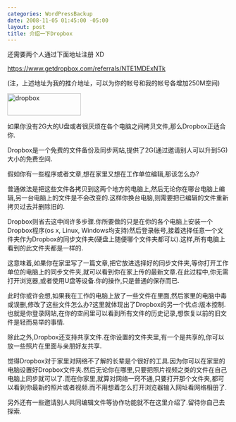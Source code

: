 ```yaml
--- 
categories: WordPressBackup
date: 2008-11-05 01:45:00 -05:00
layout: post
title: 介绍一下Dropbox
---
```

还需要两个人通过下面地址注册 XD

<a href="https://www.getdropbox.com/referrals/NTE1MDExNTk" target="_blank">https://www.getdropbox.com/referrals/NTE1MDExNTk</a>

(注，上述地址为我的推介地址，可以为你的帐号和我的帐号各增加250M空间)

<!--more-->
<a href="https://www.getdropbox.com" target="_blank"><img class="alignleft size-full wp-image-980" title="dropbox" src="http://ztnote.files.wordpress.com/2008/11/dropbox.gif" alt="dropbox" width="167" height="50" /></a>

如果你没有2G大的U盘或者很厌烦在各个电脑之间拷贝文件,那么Dropbox正适合你.

Dropbox是一个免费的文件备份及同步网站,提供了2G(通过邀请别人可以升到5G)大小的免费空间.

假如你有一些程序或者文章,想在家里又想在工作单位编辑,那该怎么办?

普通做法是把这些文件各拷贝到这两个地方的电脑上,然后无论你在哪台电脑上编辑,另一台电脑上的文件是不会改变的.这样你换台电脑,则需要把已编辑的文件重新拷贝过去并删除旧的.

Dropbox则省去这中间许多步骤.你所要做的只是在你的各个电脑上安装一个Dropbox程序(os x, Linux, Windows均支持)然后登录帐号,接着选择任意一个文件夹作为Dropbox的同步文件夹(硬盘上随便哪个文件夹都可以).这样,所有电脑上看到的此文件夹都是一样的.

这意味着,如果你在家里写了一篇文章,把它放进选择好的同步文件夹,等你打开工作单位的电脑上的同步文件夹,就可以看到你在家上传的最新文章.在此过程中,你无需打开浏览器,或者使用U盘等设备.你的操作,只是普通的保存而已.

此时你或许会想,如果我在工作的电脑上放了一些文件在里面,然后家里的电脑中毒或误删,修改了这些文件怎么办?这里就体现出了Dropbox的另一个优点:版本控制.也就是你登录网站,在你的空间里可以看到所有文件的历史记录,想恢复以前的旧文件是轻而易举的事情.

除此之外,Dropbox还支持共享文件.在你设置的文件夹里,有一个是共享的,你可以放一些照片在里面与亲朋好友共享.

觉得Dropbox对于家里对网络不了解的长辈是个很好的工具.因为你可以在家里的电脑设置好Dropbox文件夹.然后无论你在哪里,只要把照片视频之类的文件在自己电脑上同步就可以了.而在你家里,就算对网络一窍不通,只要打开那个文件夹,都可以看到你最新的照片或者视频.而不用想着怎么打开浏览器输入网址看网络相册了.

另外还有一些邀请别人共同编辑文件等协作功能就不在这里介绍了.留待你自己去探索.
